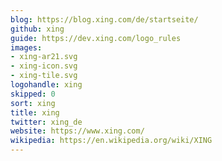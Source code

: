 ```yaml
---
blog: https://blog.xing.com/de/startseite/
github: xing
guide: https://dev.xing.com/logo_rules
images:
- xing-ar21.svg
- xing-icon.svg
- xing-tile.svg
logohandle: xing
skipped: 0
sort: xing
title: xing
twitter: xing_de
website: https://www.xing.com/
wikipedia: https://en.wikipedia.org/wiki/XING
---
```

